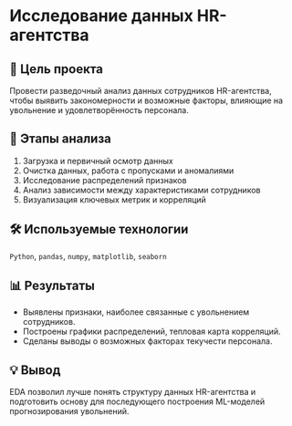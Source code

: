 # Исследование данных HR-агентства

## 🎯 Цель проекта
Провести разведочный анализ данных сотрудников HR-агентства, чтобы выявить закономерности и возможные факторы, влияющие на увольнение и удовлетворённость персонала.

## 🧩 Этапы анализа
1. Загрузка и первичный осмотр данных  
2. Очистка данных, работа с пропусками и аномалиями  
3. Исследование распределений признаков  
4. Анализ зависимости между характеристиками сотрудников  
5. Визуализация ключевых метрик и корреляций  

## 🛠 Используемые технологии
`Python`, `pandas`, `numpy`, `matplotlib`, `seaborn`

## 📊 Результаты
- Выявлены признаки, наиболее связанные с увольнением сотрудников.  
- Построены графики распределений, тепловая карта корреляций.  
- Сделаны выводы о возможных факторах текучести персонала.

## 💡 Вывод
EDA позволил лучше понять структуру данных HR-агентства и подготовить основу для последующего построения ML-моделей прогнозирования увольнений.
